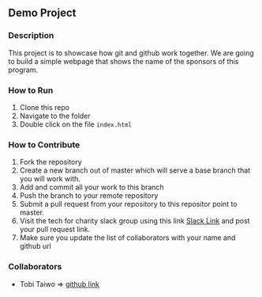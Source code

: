 ## Demo Project

### Description
This project is to showcase how git and github work together. We are going to build a simple webpage that shows the name of the sponsors of this program.

### How to Run
1. Clone this repo
2. Navigate to the folder
3. Double click on the file `index.html`

### How to Contribute
1. Fork the repository
2. Create a new branch out of master which will serve a base branch that you will work with.
3. Add and commit all your work to this branch
4. Push the branch to your remote repository
5. Submit a pull request from your repository to this repositor point to master.
6. Visit the tech for charity slack group using this link [Slack Link](https://tech-4-charities.slack.com/) and post your pull request link.
7. Make sure you update the list of collaborators with your name and github url


### Collaborators
- Tobi Taiwo => [github link](https://github.com/rebirthtobi)